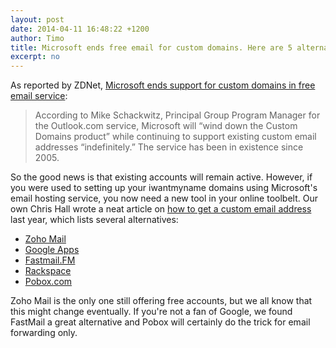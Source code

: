 ```yaml
---
layout: post
date: 2014-04-11 16:48:22 +1200
author: Timo
title: Microsoft ends free email for custom domains. Here are 5 alternatives.
excerpt: no
---
```


As reported by ZDNet, [Microsoft ends support for custom domains in free email service](http://www.zdnet.com/microsoft-ends-support-for-custom-domains-in-free-email-service-7000028306/?s_cid=e589&ttag=e589&ftag=TREc64629f):

> According to Mike Schackwitz, Principal Group Program Manager for the Outlook.com service, Microsoft will “wind down the Custom Domains product” while continuing to support existing custom email addresses “indefinitely.” The service has been in existence since 2005.

So the good news is that existing accounts will remain active. However, if you were used to setting up your iwantmyname domains using Microsoft's email hosting service, you now need a new tool in your online toolbelt. Our own Chris Hall wrote a neat article on [how to get a custom email address](https://iwantmyname.com/blog/2013/09/how-to-get-a-custom-email-address.html) last year, which lists several alternatives:

- [Zoho Mail](https://iwantmyname.com/features/applications/custom-domain-apps/zoho/email-hosting-and-online-office-suite)
- [Google Apps](https://iwantmyname.com/features/applications/google-apps-for-your-domain)
- [Fastmail.FM](https://iwantmyname.com/services/hosted-email/fastmail-mail-hosting-own-domain)
- [Rackspace](https://iwantmyname.com/services/email-hosting/rackspace-apps)
- [Pobox.com](https://iwantmyname.com/services/email-hosting/pobox-mail-forwarding)

Zoho Mail is the only one still offering free accounts, but we all know that this might change eventually. If you're not a fan of Google, we found FastMail a great alternative and Pobox will certainly do the trick for email forwarding only.
